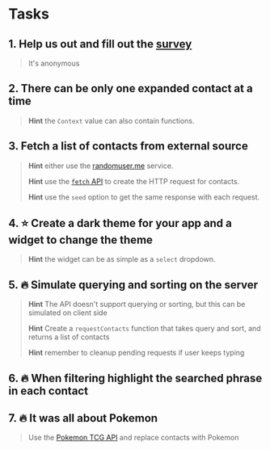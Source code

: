 # Tasks

## 1. Help us out and fill out the [survey](http://bit.ly/ReactKrk%20)

> It's anonymous

## 2. There can be only one expanded contact at a time

> **Hint** the `Context` value can also contain functions.

## 3. Fetch a list of contacts from external source

> **Hint** either use the [randomuser.me](https://github.com/Okelm/devmeetings-react-ts/tree/bcdab375ea22fc1c2193ef4248330146e6860c0c/side-effects-context/randomuser.me) service.
>
> **Hint** use the [`fetch` API](https://developer.mozilla.org/en-US/docs/Web/API/Fetch_API/Using_Fetch) to create the HTTP request for contacts.
>
> **Hint** use the `seed` option to get the same response with each request.

## 4. ⭐ Create a dark theme for your app and a widget to change the theme

> **Hint** the widget can be as simple as a `select` dropdown.

## 5. 🔥 Simulate querying and sorting on the server

> **Hint** The API doesn't support querying or sorting, but this can be simulated on client side
>
> **Hint** Create a `requestContacts` function that takes query and sort, and returns a list of contacts
>
> **Hint** remember to cleanup pending requests if user keeps typing

## 6. 🔥 When filtering highlight the searched phrase in each contact

## 7. 🔥 It was all about Pokemon

> Use the [Pokemon TCG API](https://pokemontcg.io/) and replace contacts with Pokemon

